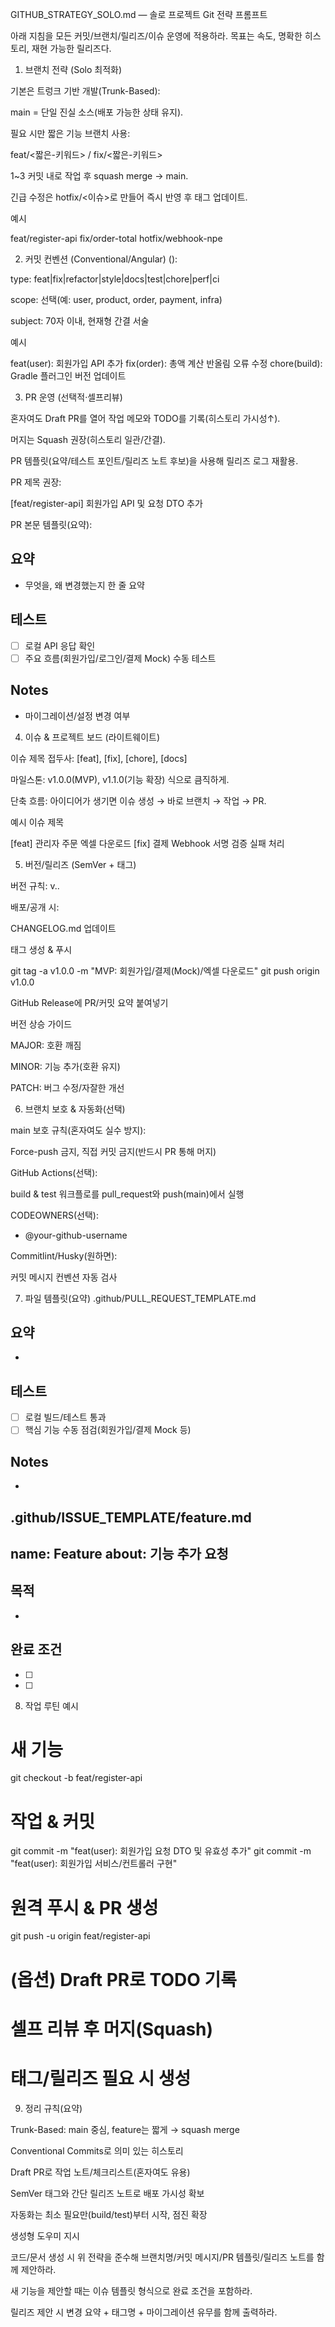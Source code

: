 GITHUB_STRATEGY_SOLO.md — 솔로 프로젝트 Git 전략 프롬프트

아래 지침을 모든 커밋/브랜치/릴리즈/이슈 운영에 적용하라. 목표는 속도, 명확한 히스토리, 재현 가능한 릴리즈다.

1) 브랜치 전략 (Solo 최적화)

기본은 트렁크 기반 개발(Trunk-Based):

main = 단일 진실 소스(배포 가능한 상태 유지).

필요 시만 짧은 기능 브랜치 사용:

feat/<짧은-키워드> / fix/<짧은-키워드>

1~3 커밋 내로 작업 후 squash merge → main.

긴급 수정은 hotfix/<이슈>로 만들어 즉시 반영 후 태그 업데이트.

예시

feat/register-api
fix/order-total
hotfix/webhook-npe

2) 커밋 컨벤션 (Conventional/Angular)
   <type>(<scope>): <subject>


type: feat|fix|refactor|style|docs|test|chore|perf|ci

scope: 선택(예: user, product, order, payment, infra)

subject: 70자 이내, 현재형 간결 서술

예시

feat(user): 회원가입 API 추가
fix(order): 총액 계산 반올림 오류 수정
chore(build): Gradle 플러그인 버전 업데이트

3) PR 운영 (선택적·셀프리뷰)

혼자여도 Draft PR를 열어 작업 메모와 TODO를 기록(히스토리 가시성↑).

머지는 Squash 권장(히스토리 일관/간결).

PR 템플릿(요약/테스트 포인트/릴리즈 노트 후보)을 사용해 릴리즈 로그 재활용.

PR 제목 권장:

[feat/register-api] 회원가입 API 및 요청 DTO 추가


PR 본문 템플릿(요약):

## 요약
- 무엇을, 왜 변경했는지 한 줄 요약

## 테스트
- [ ] 로컬 API 응답 확인
- [ ] 주요 흐름(회원가입/로그인/결제 Mock) 수동 테스트

## Notes
- 마이그레이션/설정 변경 여부

4) 이슈 & 프로젝트 보드 (라이트웨이트)

이슈 제목 접두사: [feat], [fix], [chore], [docs]

마일스톤: v1.0.0(MVP), v1.1.0(기능 확장) 식으로 큼직하게.

단축 흐름: 아이디어가 생기면 이슈 생성 → 바로 브랜치 → 작업 → PR.

예시 이슈 제목

[feat] 관리자 주문 엑셀 다운로드
[fix] 결제 Webhook 서명 검증 실패 처리

5) 버전/릴리즈 (SemVer + 태그)

버전 규칙: v<MAJOR>.<MINOR>.<PATCH>

배포/공개 시:

CHANGELOG.md 업데이트

태그 생성 & 푸시

git tag -a v1.0.0 -m "MVP: 회원가입/결제(Mock)/엑셀 다운로드"
git push origin v1.0.0


GitHub Release에 PR/커밋 요약 붙여넣기

버전 상승 가이드

MAJOR: 호환 깨짐

MINOR: 기능 추가(호환 유지)

PATCH: 버그 수정/자잘한 개선

6) 브랜치 보호 & 자동화(선택)

main 보호 규칙(혼자여도 실수 방지):

Force-push 금지, 직접 커밋 금지(반드시 PR 통해 머지)

GitHub Actions(선택):

build & test 워크플로를 pull_request와 push(main)에서 실행

CODEOWNERS(선택):

* @your-github-username


Commitlint/Husky(원하면):

커밋 메시지 컨벤션 자동 검사

7) 파일 템플릿(요약)
   .github/PULL_REQUEST_TEMPLATE.md
## 요약
-

## 테스트
- [ ] 로컬 빌드/테스트 통과
- [ ] 핵심 기능 수동 점검(회원가입/결제 Mock 등)

## Notes
-

.github/ISSUE_TEMPLATE/feature.md
---
name: Feature
about: 기능 추가 요청
---

## 목적
-

## 완료 조건
- [ ] 
- [ ] 

8) 작업 루틴 예시
# 새 기능
git checkout -b feat/register-api
# 작업 & 커밋
git commit -m "feat(user): 회원가입 요청 DTO 및 유효성 추가"
git commit -m "feat(user): 회원가입 서비스/컨트롤러 구현"
# 원격 푸시 & PR 생성
git push -u origin feat/register-api
# (옵션) Draft PR로 TODO 기록
# 셀프 리뷰 후 머지(Squash)
# 태그/릴리즈 필요 시 생성

9) 정리 규칙(요약)

Trunk-Based: main 중심, feature는 짧게 → squash merge

Conventional Commits로 의미 있는 히스토리

Draft PR로 작업 노트/체크리스트(혼자여도 유용)

SemVer 태그와 간단 릴리즈 노트로 배포 가시성 확보

자동화는 최소 필요만(build/test)부터 시작, 점진 확장

생성형 도우미 지시

코드/문서 생성 시 위 전략을 준수해 브랜치명/커밋 메시지/PR 템플릿/릴리즈 노트를 함께 제안하라.

새 기능을 제안할 때는 이슈 템플릿 형식으로 완료 조건을 포함하라.

릴리즈 제안 시 변경 요약 + 태그명 + 마이그레이션 유무를 함께 출력하라.
